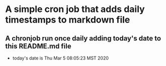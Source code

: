 A simple cron job that adds daily timestamps to markdown file
============================================================
## A chronjob run once daily adding today's date to this README.md file
* today's date is Thu Mar  5 08:05:23 MST 2020
